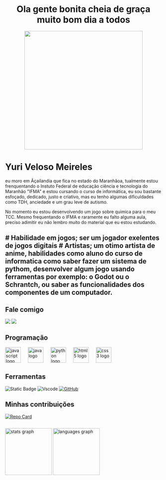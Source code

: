 <h1 align="center">
  Ola gente bonita cheia de graça muito bom dia a todos
</h1>

<div align="center">
   <!-- <img height="350em" src="./.github/assets/cover_.png"/> -->
   <img height="380em" src="https://user-images.githubusercontent.com/70382532/138322189-2db8df52-9dcb-40a0-88a8-c365466bd33d.gif"/>
</div>


# Yuri Veloso Meireles
eu moro em Âçailandia que fica no estado do Maranhãoa, tualmente estou frenquentando o Instuto Federal de educação ciência e tecnologia do Maranhão "IFMA" e estou cursando o curso de informática, eu sou bastante esfoçado, dedicado, justo e criativo, mas eu tenho algumas dificuldades como TDH, anciedade e um grau leve de autismo.

No momento eu estou desenvolvendo um jogo sobre quimica para o meu TCC.
Mesmo frequentando o IFMA e raramente eu falto alguma aula, preciso adimitir eu não lembro muito do material que eu estou estudando.

<h2 "Minhas habilidades inclui:" >
# Habilidade em jogos;
ser um jogador exelentes de jogos digitais 
# Artistas;
um otimo artista de anime, habilidades como aluno do curso de informatica como saber fazer um sistema de pythom, desenvolver algum jogo usando ferramentas por exemplo: o Godot ou o Schrantch, ou saber as funcionalidades dos componentes de um computador.

## Fale comigo

 <a href = "mailto:yurivelosomeireles@gmail.com"><img src="https://img.shields.io/badge/-Gmail-%23333?style=for-the-badge&logo=gmail&logoColor=white" target="_blank"></a>
<a href="https://www.instagram.com/yurivellosomeirelles/" target="_blank"><img src="https://img.shields.io/badge/-Instagram-%23E4405F?style=for-the-badge&logo=instagram&logoColor=white" target="_blank"></a>

## Programação
<div align="left">
  <img src="https://cdn.jsdelivr.net/gh/devicons/devicon/icons/javascript/javascript-original.svg" height="50" alt="javascript logo"  />
  <img width="15" />
  <img src="https://cdn.jsdelivr.net/gh/devicons/devicon/icons/java/java-original.svg" height="50" alt="java logo"  />
  <img width="15" />
  <img src="https://cdn.jsdelivr.net/gh/devicons/devicon/icons/python/python-original.svg" height="50" alt="python logo"  />
  <img width="15" />
  <img src="https://cdn.jsdelivr.net/gh/devicons/devicon/icons/html5/html5-original.svg" height="50" alt="html5 logo"  />
  <img width="15" />
  <img src="https://cdn.jsdelivr.net/gh/devicons/devicon/icons/css3/css3-original.svg" height="50" alt="css3 logo"  />
</div>

## Ferramentas
![Static Badge](https://img.shields.io/badge/GODOT-007ACC?style=for-the-badge&logo=visual-studio-code&logoColor=white)
![Vscode](https://img.shields.io/badge/Vscode-007ACC?style=for-the-badge&logo=visual-studio-code&logoColor=white)
[![GitHub](https://img.shields.io/badge/GitHub-100000?style=for-the-badge&logo=github&logoColor=white)](https://github.com/Yuriveloso)

## Minhas contribuições
[![Repo Card](https://github-readme-stats.vercel.app/api/pin/?username=Yuriveloso&repo=Novo_HTML_4&bg_color=000&border_color=30A3DC&show_icons=true&icon_color=30A3DC&title_color=E94D5F&text_color=FFF)](https://yuriveloso.github.io/Novo_HTML_4/)

##

<div align="left">
  <img src="https://github-readme-stats.vercel.app/api?username=Yuriveloso&hide_title=false&hide_rank=false&show_icons=true&include_all_commits=true&count_private=true&disable_animations=false&theme=dracula&locale=en&hide_border=false&order=1" height="150" alt="stats graph"  />
  <img src="https://github-readme-stats.vercel.app/api/top-langs?username=Yuriveloso&locale=pt-br&hide_title=false&layout=compact&card_width=320&langs_count=5&theme=dracula&hide_border=false&order=2" height="150" alt="languages graph"  />
</div>

###
